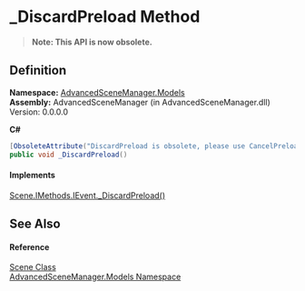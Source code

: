 # _DiscardPreload Method
<blockquote><strong>Note: This API is now obsolete.</strong></blockquote>




## Definition
**Namespace:** <a href="N_AdvancedSceneManager_Models">AdvancedSceneManager.Models</a>  
**Assembly:** AdvancedSceneManager (in AdvancedSceneManager.dll) Version: 0.0.0.0

**C#**
``` C#
[ObsoleteAttribute("DiscardPreload is obsolete, please use CancelPreload instead.")]
public void _DiscardPreload()
```



#### Implements
<a href="M_AdvancedSceneManager_Models_Scene_IMethods_IEvent__DiscardPreload">Scene.IMethods.IEvent._DiscardPreload()</a>  


## See Also


#### Reference
<a href="T_AdvancedSceneManager_Models_Scene">Scene Class</a>  
<a href="N_AdvancedSceneManager_Models">AdvancedSceneManager.Models Namespace</a>  
